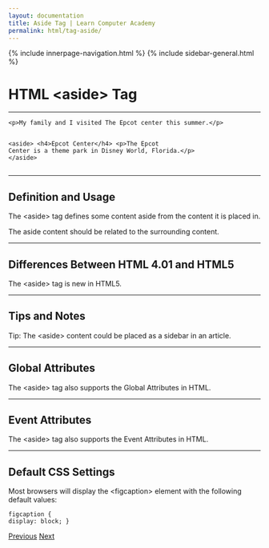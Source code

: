 ```yaml
---
layout: documentation
title: Aside Tag | Learn Computer Academy
permalink: html/tag-aside/
---
```

<div class="loader">
{% include innerpage-navigation.html %}
{% include sidebar-general.html %}
            <div class="page-content">
                <div class="content-wrapper">
                    <div class="row">
                        <div class="col-md-9 content">
                            <!-- Your content goes started here -->
                            <div class="doc-content">
                                <h1>HTML &lt;aside> Tag</h1>
                                <hr>
                                <pre class="snippet"><code class="html">&lt;p>My family and I visited The Epcot center this summer.&lt;/p>

&lt;aside>
  &lt;h4>Epcot Center&lt;/h4>
  &lt;p>The Epcot Center is a theme park in Disney World, Florida.&lt;/p>
&lt;/aside></code></pre>
                                <hr>
                                <h2>Definition and Usage</h2>
                                <p>The &lt;aside> tag defines some content aside from the content it is placed in.</p>
                                <p>The aside content should be related to the surrounding content.</p>
                                <hr>
                                <h2>Differences Between HTML 4.01 and HTML5</h2>
                                <p>The &lt;aside> tag is new in HTML5.</p>
                                <hr>
                                <h2>Tips and Notes</h2>
                                <p>Tip: The &lt;aside> content could be placed as a sidebar in an article.</p>
                                <hr>
                                <h2>Global Attributes</h2>
                                <p>The &lt;aside> tag also supports the Global Attributes in HTML.</p>
                                <hr>
                                <h2>Event Attributes</h2>
                                <p>The &lt;aside> tag also supports the Event Attributes in HTML.</p>
                                <hr>
                                <h2>Default CSS Settings</h2>
                                <p>Most browsers will display the &lt;figcaption> element with the following default values:</p>
                                <pre class="snippet"><code class="css">figcaption {
  display: block;
}</code></pre>
                            </div>
                            <!-- /.Your content goes ends here -->
                            <div class="footer-btn d-flex justify-content-between">
                                <a href="tag-article" class="btn"><i class="fas fa-arrow-circle-left"></i>Previous</a>
                                <a href="tag-figcaption" class="btn">Next<i class="fas fa-arrow-circle-right"></i></a>
                            </div>
                            <!-- /.End of footer button -->
                        </div>
                        <!-- Right Sidebar Start-->
                        <?php include '../includes/right-sidebar-innerpage.php'; ?>
                        <!-- Right-Sidebar End -->
                    </div>
                </div>
